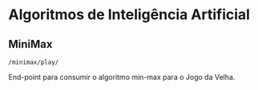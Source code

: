 # Algoritmos de Inteligência Artificial

## MiniMax 

`/minimax/play/`

End-point para consumir o algoritmo min-max para o Jogo da Velha.